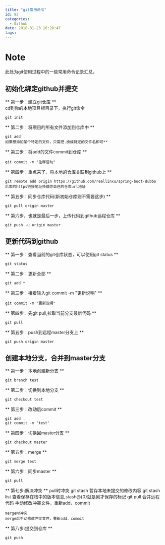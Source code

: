 ```yaml
---
title: "git常用命令"
id: 93
categories:
  - Github
date: 2018-01-23 16:28:47
tags:
---
```

# Note #
此处为git使用过程中的一些常用命令记录汇总。

## 初始化绑定github并提交 ##
** 第一步：建立git仓库 **  
cd到你的本地项目根目录下，执行git命令  

	git init  

** 第二步：将项目的所有文件添加到仓库中 **  

	git add .
	如果想添加某个特定的文件，只需把.换成特定的文件名即可**

** 第三步：将add的文件commit到仓库 **  

	git commit -m "注释语句"
 
** 第四步：重点来了，将本地的仓库关联到github上 **  

	git remote add origin https://github.com/reallinxu/spring-boot-dubbo
	后面的https链接地址换成你自己的仓库url地址  

** 第五步：同步仓库代码(新初始仓库则不需要这步) **  

	git pull origin master  

** 第六步，也就是最后一步，上传代码到github远程仓库 **  

	git push -u origin master

## 更新代码到github ##
** 第一步：查看当前的git仓库状态，可以使用git status **

	git status

** 第二步：更新全部 **

	git add *

** 第三步：接着输入git commit -m "更新说明" **

	git commit -m "更新说明"

** 第四步：先git pull,拉取当前分支最新代码 **

	git pull

** 第五步：push到远程master分支上 **

	git push origin master

## 创建本地分支，合并到master分支
** 第一步：本地创建新分支 **
  
	git branch test  

** 第二步：切换到本地分支 **  
  
	git checkout test

** 第三步：改动后commit **
  
	git add .
	git commit -m 'test'

** 第四步：切换回master分支 **
  
	git checkout master

** 第五步：merge **
	
	git merge test

** 第六步：同步master **
	
	git pull

** 第七步:解决冲突 **
	pull时冲突
	git stash 暂存本地未提交的修改内容
	git stash list 查看保存在栈中的版本信息,stash@{0}就是刚才保存的标记
	git pull   合并远程代码
	手动修改冲突文件，重新add，commit
	
	merge时冲突
	merge后手动修改冲突文件，重新add，commit

** 第八步:提交到仓库 **
	
	git push
